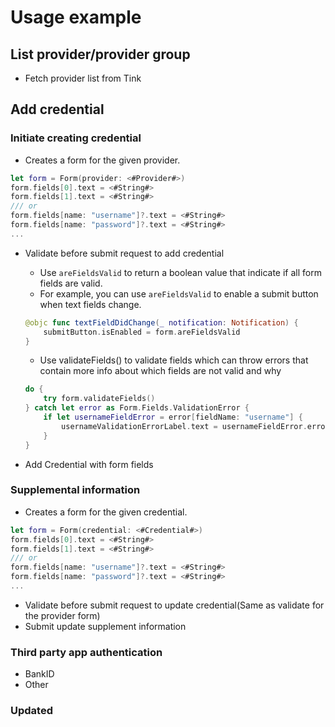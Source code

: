 # Usage example

## List provider/provider group
- Fetch provider list from Tink
## Add credential
### Initiate creating credential
- Creates a form for the given provider.
```swift
let form = Form(provider: <#Provider#>)
form.fields[0].text = <#String#>
form.fields[1].text = <#String#>
/// or
form.fields[name: "username"]?.text = <#String#>
form.fields[name: "password"]?.text = <#String#>
...
```

- Validate before submit request to add credential
	- Use `areFieldsValid` to return a boolean value that indicate if all form fields are valid. 
	- For example, you can use `areFieldsValid` to enable a submit button when text fields change.
	```swift
	@objc func textFieldDidChange(_ notification: Notification) {
	    submitButton.isEnabled = form.areFieldsValid
	}
	```

	- Use validateFields() to validate fields which can throw errors that contain more info about which fields are not valid and why

	```swift
	do {
    	try form.validateFields()
	} catch let error as Form.Fields.ValidationError {
    	if let usernameFieldError = error[fieldName: "username"] {
        	usernameValidationErrorLabel.text = usernameFieldError.errorDescription
	    }
	}
	```

- Add Credential with form fields
### Supplemental information
- Creates a form for the given credential.
```swift
let form = Form(credential: <#Credential#>)
form.fields[0].text = <#String#>
form.fields[1].text = <#String#>
/// or
form.fields[name: "username"]?.text = <#String#>
form.fields[name: "password"]?.text = <#String#>
...
```

- Validate before submit request to update credential(Same as validate for the provider form)
- Submit update supplement information 
### Third party app authentication
- BankID
- Other
### Updated
